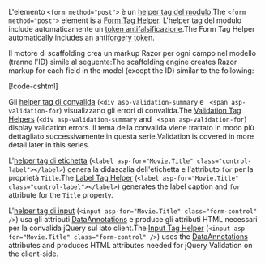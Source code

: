 <span data-ttu-id="5ad68-101">L'elemento `<form method="post">` è un [helper tag del modulo](xref:mvc/views/working-with-forms#the-form-tag-helper).</span><span class="sxs-lookup"><span data-stu-id="5ad68-101">The `<form method="post">` element is a [Form Tag Helper](xref:mvc/views/working-with-forms#the-form-tag-helper).</span></span> <span data-ttu-id="5ad68-102">L'helper tag del modulo include automaticamente un [token antifalsificazione](xref:security/anti-request-forgery).</span><span class="sxs-lookup"><span data-stu-id="5ad68-102">The Form Tag Helper automatically includes an [antiforgery token](xref:security/anti-request-forgery).</span></span>

<span data-ttu-id="5ad68-103">Il motore di scaffolding crea un markup Razor per ogni campo nel modello (tranne l'ID) simile al seguente:</span><span class="sxs-lookup"><span data-stu-id="5ad68-103">The scaffolding engine creates Razor markup for each field in the model (except the ID) similar to the following:</span></span>

[!code-cshtml[](../../tutorials/razor-pages/razor-pages-start/snapshot_sample/RazorPagesMovie/Pages/Movies/Create.cshtml?range=15-20)]

<span data-ttu-id="5ad68-104">Gli [helper tag di convalida](xref:mvc/views/working-with-forms#the-validation-tag-helpers) (`<div asp-validation-summary` e ` <span asp-validation-for`) visualizzano gli errori di convalida.</span><span class="sxs-lookup"><span data-stu-id="5ad68-104">The [Validation Tag Helpers](xref:mvc/views/working-with-forms#the-validation-tag-helpers) (`<div asp-validation-summary` and ` <span asp-validation-for`) display validation errors.</span></span> <span data-ttu-id="5ad68-105">Il tema della convalida viene trattato in modo più dettagliato successivamente in questa serie.</span><span class="sxs-lookup"><span data-stu-id="5ad68-105">Validation is covered in more detail later in this series.</span></span>

<span data-ttu-id="5ad68-106">L'[helper tag di etichetta](xref:mvc/views/working-with-forms#the-label-tag-helper) (`<label asp-for="Movie.Title" class="control-label"></label>`) genera la didascalia dell'etichetta e l'attributo `for` per la proprietà `Title`.</span><span class="sxs-lookup"><span data-stu-id="5ad68-106">The [Label Tag Helper](xref:mvc/views/working-with-forms#the-label-tag-helper) (`<label asp-for="Movie.Title" class="control-label"></label>`) generates the label caption and `for` attribute for the `Title` property.</span></span>

<span data-ttu-id="5ad68-107">L'[helper tag di input](xref:mvc/views/working-with-forms) (`<input asp-for="Movie.Title" class="form-control" />`) usa gli attributi [DataAnnotations](/aspnet/mvc/overview/older-versions/mvc-music-store/mvc-music-store-part-6) e produce gli attributi HTML necessari per la convalida jQuery sul lato client.</span><span class="sxs-lookup"><span data-stu-id="5ad68-107">The [Input Tag Helper](xref:mvc/views/working-with-forms) (`<input asp-for="Movie.Title" class="form-control" />`) uses the [DataAnnotations](/aspnet/mvc/overview/older-versions/mvc-music-store/mvc-music-store-part-6) attributes and produces HTML attributes needed for jQuery Validation on the client-side.</span></span>
